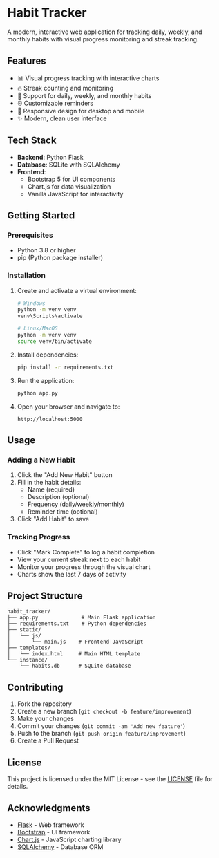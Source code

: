 # Habit Tracker

A modern, interactive web application for tracking daily, weekly, and monthly habits with visual progress monitoring and streak tracking.

## Features

- 📊 Visual progress tracking with interactive charts
- 🔥 Streak counting and monitoring
- 📅 Support for daily, weekly, and monthly habits
- ⏰ Customizable reminders
- 📱 Responsive design for desktop and mobile
- ✨ Modern, clean user interface

## Tech Stack

- **Backend**: Python Flask
- **Database**: SQLite with SQLAlchemy
- **Frontend**: 
  - Bootstrap 5 for UI components
  - Chart.js for data visualization
  - Vanilla JavaScript for interactivity

## Getting Started

### Prerequisites

- Python 3.8 or higher
- pip (Python package installer)

### Installation

1. Create and activate a virtual environment:
   ```bash
   # Windows
   python -m venv venv
   venv\Scripts\activate

   # Linux/MacOS
   python -m venv venv
   source venv/bin/activate
   ```

2. Install dependencies:
   ```bash
   pip install -r requirements.txt
   ```

3. Run the application:
   ```bash
   python app.py
   ```

4. Open your browser and navigate to:
   ```
   http://localhost:5000
   ```

## Usage

### Adding a New Habit

1. Click the "Add New Habit" button
2. Fill in the habit details:
   - Name (required)
   - Description (optional)
   - Frequency (daily/weekly/monthly)
   - Reminder time (optional)
3. Click "Add Habit" to save

### Tracking Progress

- Click "Mark Complete" to log a habit completion
- View your current streak next to each habit
- Monitor your progress through the visual chart
- Charts show the last 7 days of activity

## Project Structure

```
habit_tracker/
├── app.py              # Main Flask application
├── requirements.txt    # Python dependencies
├── static/
│   └── js/
│       └── main.js    # Frontend JavaScript
├── templates/
│   └── index.html     # Main HTML template
└── instance/
    └── habits.db      # SQLite database
```

## Contributing

1. Fork the repository
2. Create a new branch (`git checkout -b feature/improvement`)
3. Make your changes
4. Commit your changes (`git commit -am 'Add new feature'`)
5. Push to the branch (`git push origin feature/improvement`)
6. Create a Pull Request

## License

This project is licensed under the MIT License - see the [LICENSE](LICENSE) file for details.

## Acknowledgments

- [Flask](https://flask.palletsprojects.com/) - Web framework
- [Bootstrap](https://getbootstrap.com/) - UI framework
- [Chart.js](https://www.chartjs.org/) - JavaScript charting library
- [SQLAlchemy](https://www.sqlalchemy.org/) - Database ORM
